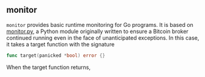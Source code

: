 ## monitor

`monitor` provides basic runtime monitoring for Go programs. It is
based on [monitor.py](https://github.com/kisom/pymods/blob/master/monitor.py),
a Python module originally written to ensure a Bitcoin broker continued
running even in the face of unanticipated exceptions. In this case,
it takes a target function with the signature

```go
func target(panicked *bool) error {}
```

When the target function returns, 
